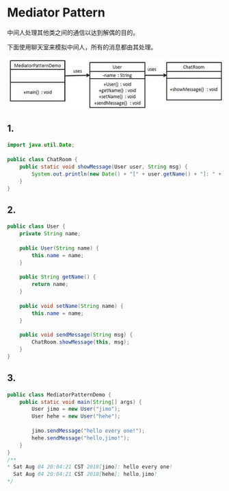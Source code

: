 # Mediator Pattern
中间人处理其他类之间的通信以达到解偶的目的。

下面使用聊天室来模拟中间人，所有的消息都由其处理。

![mediator_pattern_uml_diagram](./mediator_pattern_uml_diagram.jpg?raw=true)

## 1.
```java
import java.util.Date;

public class ChatRoom {
    public static void showMessage(User user, String msg) {
        System.out.println(new Date() + "[" + user.getName() + "]: " + msg);
    }
}
```
## 2.
```java
public class User {
    private String name;

    public User(String name) {
        this.name = name;
    }

    public String getName() {
        return name;
    }

    public void setName(String name) {
        this.name = name;
    }

    public void sendMessage(String msg) {
        ChatRoom.showMessage(this, msg);
    }
}
```
## 3.
```java
public class MediatorPatternDemo {
    public static void main(String[] args) {
        User jimo = new User("jimo");
        User hehe = new User("hehe");

        jimo.sendMessage("hello every one!");
        hehe.sendMessage("hello,jimo!");
    }
}
/**
* Sat Aug 04 20:04:21 CST 2018[jimo]: hello every one!
  Sat Aug 04 20:04:21 CST 2018[hehe]: hello,jimo!
*/
```